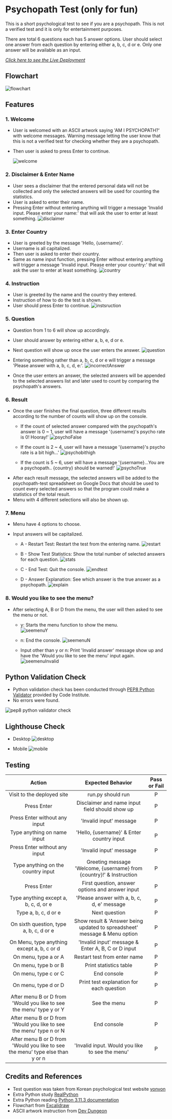 # Psychopath Test (only for fun)
This is a short psychological test to see if you are a psychopath. This is not a verified test and it is only for entertainment purposes. 

There are total 6 questions each has 5 answer options. User should select one answer from each question by entering either a, b, c, d or e. Only one answer will be available as an input.

[*Click here to see the Live Deployment*](https://psychopath-test.herokuapp.com/)

## Flowchart
![flowchart](readme-images/flowchart3.png)

## Features

### 1. Welcome
- User is welcomed with an ASCII artwork saying 'AM I PSYCHOPATH?' with welcome messages. Warning message letting the user know that this is not a verified test for checking whether they are a psychopath. 
- Then user is asked to press Enter to continue. 

  ![welcome](readme-images/01_welcome.png)

### 2. Disclaimer & Enter Name
- User sees a disclaimer that the entered personal data will not be collected and only the selected answers will be used for counting the statistics.
- User is asked to enter their name.
- Pressing Enter without entering anything will trigger a message 'Invalid input. Please enter your name:' that will ask the user to enter at least something.
  ![disclaimer](readme-images/02_disclaimer%26name.png)

### 3. Enter Country
- User is greeted by the message 'Hello, {username}'.
- Username is all capitalized.
- Then user is asked to enter their country.
- Same as name input function, pressing Enter without entering anything will trigger a message 'Invalid input. Please enter your country:' that will ask the user to enter at least something.
  ![country](readme-images/03_country.png)

### 4. Instruction
- User is greeted by the name and the country they entered. 
- Instruction of how to do the test is shown. 
- User should press Enter to continue.
  ![instsruction](readme-images/04_instruction.png)

### 5. Question
- Question from 1 to 6 will show up accordingly.
- User should answer by entering either a, b, e, d or e. 
- Next question will show up once the user enters the answer.
  ![question](readme-images/05_question.png)

- Entering something rather than a, b, c, d or e will trigger a message 'Please answer with a, b, c, d, e:'. 
  ![incorrectAnswer](readme-images/06_answeringIncorrectInput.png)
- Once the user enters an answer, the selected answers will be appended to the selected answers list and later used to count by comparing the psychopath's answers.

### 6. Result
- Once the user finishes the final question, three different results according to the number of counts will show up on the console. 
  - If the count of selected answer compared with the psychopath's answer is 0 ~ 1, user will have a message '{username}'s psycho rate is 0! Hooray!'
  ![psychoFalse](readme-images/07a_psychoFalse.png)

  - If the count is 2 ~ 4, user will have a message '{username}'s psycho rate is a bit high...'
  ![psychobithigh](readme-images/07b_psychorateBitHigh.png)

  - If the count is 5 ~ 6, user will have a message '{username}...You are a psychopath.. {country} should be warned!'
  ![psychoTrue](readme-images/07c_psychoTrue.png)
- After each result message, the selected answers will be added to the psychopath-test spreadsheet on Google Docs that should be used to count every selected answers so that the program could make a statistics of the total result.
- Menu with 4 different selections will also be shown up. 

### 7. Menu
- Menu have 4 options to choose. 
- Input answers will be capitalized.

  - A - Restart Test: Restart the test from the entering name.
  ![restart](readme-images/08_restart.png)

  - B - Show Test Statistics: Show the total number of selected answers for each question.
  ![stats](readme-images/09_stats.png)

  - C - End Test: Quit the console.
  ![endtest](readme-images/testending.png)
  
  - D - Answer Explanation: See which answer is the true answer as a psychopath.
  ![explain](readme-images/010_explanation.png)

### 8. Would you like to see the menu?
- After selecting A, B or D from the menu, the user will then asked to see the menu or not. 
  - y: Starts the menu function to show the menu.  
  ![seemenuY](readme-images/011_seethemenuTrue.png)

  - n: End the console.
  ![seemenuN](readme-images/012_seethemenuFalse.png)

  - Input other than y or n: Print 'Invalid answer' message show up and have the 'Would you like to see the menu' input again.
  ![seemenuInvalid](readme-images/013_menuInvalidInput.png)


## Python Validation Check

- Python validation check has been conducted through [PEP8 Python Validator](https://pep8ci.herokuapp.com/#) provided by Code Institute.
- No errors were found. 

![pep8 python validator check](readme-images/pep8check.png)


## Lighthouse Check

- Desktop
![desktop](readme-images/lighthouse-desktop.png)

- Mobile
![mobile](readme-images/lighthouse_mobile.png)

## Testing

| Action | Expected Behavior    | Pass or Fail    |
| :---:   | :---: | :---: |
| Visit to the deployed site | run.py should run | P |
| Press Enter | Disclaimer and name input field should show up | P |
| Press Enter without any input | 'Invalid input' message | P |
| Type anything on name input | 'Hello, {username}' & Enter country input | P |
| Press Enter without any input | 'Invalid input' message | P |
| Type anything on the country input | Greeting message 'Welcome, {username} from {country}!' & Instruction | P | 
| Press Enter | First question, answer options and answer input | P |
| Type anything except a, b, c, d, or e | 'Please answer with a, b, c, d, e' message | P |
| Type a, b, c, d or e | Next question | P |
| On sixth question, type a, b, c, d or e | Show result & 'Answer being updated to spreadsheet' message & Menu option | P | 
| On Menu, type anything except a, b, c or d | 'Invalid input' message & Enter A, B, C or D input | P |
| On menu, type a or A | Restart test from enter name | P | 
| On menu, type b or B | Print statistics table | P |
| On menu, type c or C | End console | P |
| On menu, type d or D | Print test explanation for each question | P |
| After menu B or D from 'Would you like to see the menu' type y or Y | See the menu | P |
| After menu B or D from 'Would you like to see the menu' type n or N | End console | P |
| After menu B or D from 'Would you like to see the menu' type else than y or n | 'Invalid input. Would you like to see the menu' | P |


## Credits and References
- Test question was taken from Korean psychological test website [vonvon](https://kr.vonvon.me/quiz/60)
- Extra Python study [RealPython](https://realpython.com/)
- Extra Python reading [Python 3.11.3 documentation](https://docs.python.org/3/index.html)
- Flowchart from [Excalidraw](https://excalidraw.com/)
- ASCII artwork instruction from [Dev Dungeon](https://www.devdungeon.com/content/create-ascii-art-text-banners-python)
